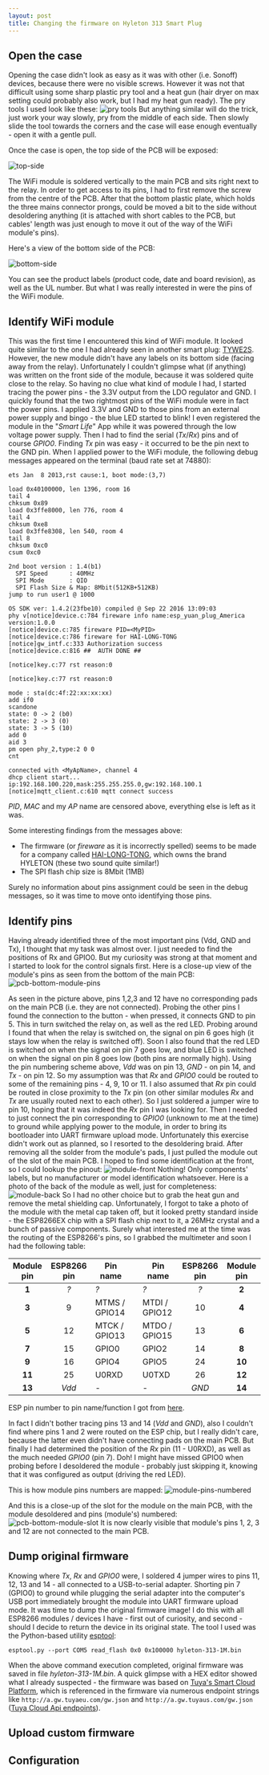 ```yaml
---
layout: post
title: Changing the firmware on Hyleton 313 Smart Plug
---
```



## Open the case
Opening the case didn't look as easy as it was with other (i.e. Sonoff) devices, because there were no visible screws. However it was not that difficult using some sharp plastic pry tool and a heat gun (hair dryer on max setting could probably also work, but I had my heat gun ready). The pry tools I used look like these:
![pry tools](../images/hyleton-313/pry_tool.jpeg "pry tools") But anything similar will do the trick, just work your way slowly, pry from the middle of each side. Then slowly slide the tool towards the corners and the case will ease enough eventually - open it with a gentle pull. 

Once the case is open, the top side of the PCB will be exposed:

![top-side](../images/hyleton-313/pcb-top.jpg "PCB top side")

The WiFi module is soldered vertically to the main PCB and sits right next to the relay. In order to get access to its pins, I had to first remove the screw from the centre of the PCB. After that the bottom plastic plate, which holds the three mains connector prongs, could be moved a bit to the side without desoldering anything (it is attached with short cables to the PCB, but cables' length was just enough to move it out of the way of the WiFi module's pins).

Here's a view of the bottom side of the PCB:

![bottom-side](../images/hyleton-313/pcb-bottom.jpg "PCB bottom side")

You can see the product labels (product code, date and board revision), as well as the UL number. But what I was really interested in were the pins of the WiFi module.

## Identify WiFi module
This was the first time I encountered this kind of WiFi module. It looked quite similar to the one I had already seen in another smart plug: [TYWE2S](https://docs.tuya.com/en/hardware/WiFi-module/wifi-e2s-module.html). However, the new module didn't have any labels on its bottom side (facing away from the relay). Unfortunately I couldn't glimpse what (if anything) was written on the front side of the module, because it was soldered quite close to the relay. So having no clue what kind of module I had, I started tracing the power pins - the 3.3V output from the LDO regulator and GND. I quickly found that the two rightmost pins of the WiFi module were in fact the power pins. I applied 3.3V and GND to those pins from an external power supply and bingo - the blue LED started to blink! I even registered the module in the "*Smart Life*" App while it was powered through the low voltage power supply.
Then I had to find the serial (*Tx*/*Rx*) pins and of course *GPIO0*. Finding *Tx* pin was easy - it occurred to be the pin next to the GND pin. When I applied power to the WiFi module, the following debug messages appeared on the terminal (baud rate set at 74880):

```
ets Jan  8 2013,rst cause:1, boot mode:(3,7)

load 0x40100000, len 1396, room 16
tail 4
chksum 0x89
load 0x3ffe8000, len 776, room 4
tail 4
chksum 0xe8
load 0x3ffe8308, len 540, room 4
tail 8
chksum 0xc0
csum 0xc0

2nd boot version : 1.4(b1)
  SPI Speed      : 40MHz
  SPI Mode       : QIO
  SPI Flash Size & Map: 8Mbit(512KB+512KB)
jump to run user1 @ 1000

OS SDK ver: 1.4.2(23fbe10) compiled @ Sep 22 2016 13:09:03
phy v[notice]device.c:784 fireware info name:esp_yuan_plug_America version:1.0.0
[notice]device.c:785 fireware PID=<MyPID>
[notice]device.c:786 fireware for HAI-LONG-TONG
[notice]gw_intf.c:333 Authorization success
[notice]device.c:816 ##  AUTH DONE ##

[notice]key.c:77 rst reason:0

[notice]key.c:77 rst reason:0

mode : sta(dc:4f:22:xx:xx:xx)
add if0
scandone
state: 0 -> 2 (b0)
state: 2 -> 3 (0)
state: 3 -> 5 (10)
add 0
aid 3
pm open phy_2,type:2 0 0
cnt

connected with <MyApName>, channel 4
dhcp client start...
ip:192.168.100.220,mask:255.255.255.0,gw:192.168.100.1
[notice]mqtt_client.c:610 mqtt connect success

```

*PID*, *MAC* and my *AP* name are censored above, everything else is left as it was.

Some interesting findings from the messages above:

- The firmware (or *fireware* as it is incorrectly spelled) seems to be made for a company called [HAI-LONG-TONG](http://usb-wall-charger.sell.everychina.com/aboutus.html), which owns the brand HYLETON (these two sound quite similar!)
- The SPI flash chip size is 8Mbit (1MB)

Surely no information about pins assignment could be seen in the debug messages, so it was time to move onto identifying those pins.

## Identify pins
Having already identified three of the most important pins (Vdd, GND and Tx), I thought that my task was almost over. I just needed to find the positions of Rx and GPIO0. But my curiosity was strong at that moment and I started to look for the control signals first. Here is a close-up view of the module's pins as seen from the bottom of the main PCB:
![pcb-bottom-module-pins](../images/hyleton-313/pcb-bottom-module-pins.jpg "module pins")

As seen in the picture above, pins 1,2,3 and 12 have no corresponding pads on the main PCB (i.e. they are not connected). Probing the other pins I found the connection to the button - when pressed, it connects GND to pin 5. This in turn switched the relay on, as well as the red LED. Probing around I found that when the relay is switched on, the signal on pin 6 goes high (it stays low when the relay is switched off). Soon I also found that the red LED is switched on when the signal on pin 7 goes low, and blue LED is switched on when the signal on pin 8 goes low (both pins are normally high). Using the pin numbering scheme above, *Vdd* was on pin 13, *GND* - on pin 14, and *Tx* - on pin 12. So my assumption was that *Rx* and *GPIO0* could be routed to some of the remaining pins - 4, 9, 10 or 11. I also assumed that *Rx* pin could be routed in close proximity to the *Tx* pin (on other similar modules *Rx* and *Tx* are usually routed next to each other). So I just soldered a jumper wire to pin 10, hoping that it was indeed the *Rx* pin I was looking for. Then I needed to just connect the pin corresponding to *GPIO0* (unknown to me at the time) to ground while applying power to the module, in order to bring its bootloader into UART firmware upload mode. Unfortunately this exercise didn't work out as planned, so I resorted to the desoldering braid. After removing all the solder from the module's pads, I just pulled the module out of the slot of the main PCB. I hoped to find some identification at the front, so I could lookup the pinout:
![module-front](../images/hyleton-313/module-front.jpg "module front")
Nothing! Only components' labels, but no manufacturer or model identification whatsoever. Here is a photo of the back of the module as well, just for completeness:
![module-back](../images/hyleton-313/module-back.jpg "module back")
So I had no other choice but to grab the heat gun and remove the metal shielding cap. Unfortunately, I forgot to take a photo of the module with the metal cap taken off, but it looked pretty standard inside - the ESP8266EX chip with a SPI flash chip next to it, a 26MHz crystal and a bunch of passive components. Surely what interested me at the time was the routing of the ESP8266's pins, so I grabbed the multimeter and soon I had the following table:

|Module pin	|ESP8266 pin|Pin name		|| Pin name		|ESP8266 pin|Module pin|
|:---------:|:---------:|-------------|---|------------|:---------:|:--------:|
|**1**		|*?*		|*?*			||*?*			|*?*		|**2**		|
|**3**		|9			|MTMS / GPIO14	||MTDI / GPIO12	|10			|**4**		|
|**5**		|12			|MTCK / GPIO13	||MTDO / GPIO15	|13			|**6**		|
|**7**		|15			|GPIO0			||GPIO2			|14			|**8**		|
|**9**		|16			|GPIO4			||GPIO5			|24			|**10**		|
|**11**		|25			|U0RXD			||U0TXD			|26			|**12**		|
|**13**		|*Vdd*		|- 				||-				|*GND*		|**14**		|

ESP pin number to pin name/function I got from [here](https://github.com/esp8266/esp8266-wiki/wiki/Pin-definition).

In fact I didn't bother tracing pins 13 and 14 (*Vdd* and *GND*), also I couldn't find where pins 1 and 2 were routed on the ESP chip, but I really didn't care, because the latter even didn't have connecting pads on the main PCB. But finally I had determined the position of the *Rx* pin (11 - U0RXD), as well as the much needed *GPIO0* (pin 7). Doh! I might have missed GPIO0 when probing before I desoldered the module - probably just skipping it, knowing that it was configured as output (driving the red LED).

This is how module pins numbers are mapped:
![module-pins-numbered](../images/hyleton-313/module-pins-numbered.jpg "module pins")

And this is a close-up of the slot for the module on the main PCB, with the module desoldered and pins (module's) numbered:
![pcb-bottom-module-slot](../images/hyleton-313/pcb-bottom-module-slot.jpg "PCB module slot")
It is now clearly visible that module's pins 1, 2, 3 and 12 are not connected to the main PCB.

## Dump original firmware
Knowing where *Tx*, *Rx* and *GPIO0* were, I soldered 4 jumper wires to pins 11, 12, 13 and 14 - all connected to a USB-to-serial adapter. Shorting pin 7 (GPIO0) to ground while plugging the serial adapter into the computer's USB port immediately brought the module into UART firmware upload mode. It was time to dump the original firmware image! I do this with all ESP8266 modules / devices I have - first out of curiosity, and second - should I decide to return the device in its original state. The tool I used was the Python-based utility [esptool](https://github.com/espressif/esptool):

```
esptool.py --port COM5 read_flash 0x0 0x100000 hyleton-313-1M.bin
```

When the above command execution completed, original firmware was saved in file *hyleton-313-1M.bin*. A quick glimpse with a HEX editor showed what I already suspected - the firmware was based on [Tuya's Smart Cloud Platform](https://docs.tuya.com/en/cloudapi/index.html), which is referenced in the firmware via numerous endpoint strings like `http://a.gw.tuyaeu.com/gw.json` and `http://a.gw.tuyaus.com/gw.json` ([Tuya Cloud Api endpoints](https://docs.tuya.com/en/cloudapi/cloud_access.html#call-the-entry)).

## Upload custom firmware

## Configuration
